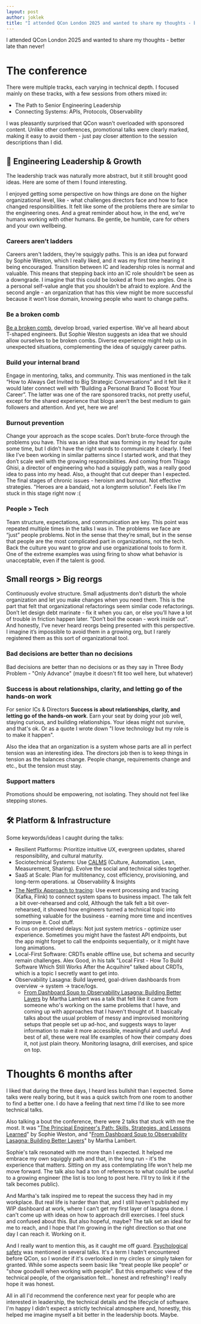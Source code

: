 ```yaml
---
layout: post
author: joklek
title: "I attended QCon London 2025 and wanted to share my thoughts - better late than never!"
---
```


I attended QCon London 2025 and wanted to share my thoughts - better late than never!

# The conference
There were multiple tracks, each varying in technical depth. I focused mainly on these tracks, with a few sessions from others mixed in:

* The Path to Senior Engineering Leadership
* Connecting Systems: APIs, Protocols, Observability

I was pleasantly surprised that QCon wasn't overloaded with sponsored content. Unlike other conferences, promotional talks were clearly marked, making it easy to avoid them - just pay closer attention to the session descriptions than I did.

## 🧠 Engineering Leadership & Growth
The leadership track was naturally more abstract, but it still brought good ideas. Here are some of them I found interesting.

I enjoyed getting some perspective on how things are done on the higher organizational level, like - what challenges directors face and how to face changed responsibilities. It felt like some of the problems there are similar to the engineering ones. And a great reminder about how, in the end, we're humans working with other humans. Be gentle, be humble, care for others and your own wellbeing.

### Careers aren’t ladders
Careers aren't ladders, they’re squiggly paths. This is an idea put forward by Sophie Weston, which I really liked, and it was my first time hearing it being encouraged. Transition between IC and leadership roles is normal and valuable. This means that stepping back into an IC role shouldn’t be seen as a downgrade. I imagine that this could be looked at from two angles. One is a personal self-value angle that you shouldn’t be afraid to explore. And the second angle - an organization that has this view might be more successful because it won’t lose domain, knowing people who want to change paths.

### Be a broken comb
[Be a broken comb](https://spin.atomicobject.com/broken-comb-people/), develop broad, varied expertise. We’ve all heard about T-shaped engineers. But Sophie Weston suggests an idea that we should allow ourselves to be broken combs. Diverse experience might help us in unexpected situations, complementing the idea of squiggly career paths.


### Build your internal brand 
Engage in mentoring, talks, and community. This was mentioned in the talk “How to Always Get Invited to Big Strategic Conversations” and it felt like it would later connect well with “Building a Personal Brand To Boost Your Career”. The latter was one of the rare sponsored tracks, not pretty useful, except for the shared experience that blogs aren’t the best medium to gain followers and attention. And yet, here we are!

### Burnout prevention
Change your approach as the scope scales. Don’t brute-force through the problems you have. This was an idea that was forming in my head for quite some time, but I didn’t have the right words to communicate it clearly. I feel like I’ve been working in similar patterns since I started work, and that they don’t scale well with the growing responsibilities. And coming from Thiago Ghisi, a director of engineering who had a squiggly path, was a really good idea to pass into my head. Also, a thought that cut deeper than I expected. The final stages of chronic issues - heroism and burnout. Not effective strategies. "Heroes are a bandaid, not a longterm solution". Feels like I'm stuck in this stage right now :(

### People > Tech
Team structure, expectations, and communication are key. This point was repeated multiple times in the talks I was in. The problems we face are “just” people problems. Not in the sense that they’re small, but in the sense that people are the most complicated part in organizations, not the tech. Back the culture you want to grow and use organizational tools to form it. One of the extreme examples was using firing to show what behavior is unacceptable, even if the talent is good.


## Small reorgs > Big reorgs
Continuously evolve structure. Small adjustments don’t disturb the whole organization and let you make changes when you need them. This is the part that felt that organizational refactorings seem similar code refactorings. Don’t let design debt marinate - fix it when you can, or else you’ll have a lot of trouble in friction happen later. "Don’t boil the ocean - work inside out". And honestly, I’ve never heard reorgs being presented with this perspective. I imagine it’s impossible to avoid them in a growing org, but I rarely registered them as this sort of organizational tool.

### Bad decisions are better than no decisions 
Bad decisions are better than no decisions or as they say in Three Body Problem - "Only Advance" (maybe it doesn't fit too well here, but whatever)

### Success is about relationships, clarity, and letting go of the hands-on work
For senior ICs & Directors **Success is about relationships, clarity, and letting go of the hands-on work**. Earn your seat by doing your job well, staying curious, and building relationships. Your ideas might not survive, and that's ok. Or as a quote I wrote down "I love technology but my role is to make it happen".

Also the idea that an organization is a system whose parts are all in perfect tension was an interesting idea. The directors job then is to keep things in tension as the balances change. People change, requirements change and etc., but the tension must stay.

### Support matters
Promotions should be empowering, not isolating. They should not feel like stepping stones.

## 🛠️ Platform & Infrastructure
Some keywords/ideas I caught during the talks:
* Resilient Platforms: Prioritize intuitive UX, evergreen updates, shared responsibility, and cultural maturity.
* Sociotechnical Systems: Use [CALMS](https://www.atlassian.com/devops/frameworks/calms-framework) (Culture, Automation, Lean, Measurement, Sharing). Evolve the social and technical sides together.
* SaaS at Scale: Plan for multitenancy, cost efficiency, provisioning, and long-term operations.
📊 Observability & Insights
* [The Netflix Approach to tracing](https://netflixtechblog.com/building-netflixs-distributed-tracing-infrastructure-bb856c319304): Use event processing and tracing (Kafka, Flink) to connect system spans to business impact. The talk felt a bit over-rehearsed and cold, Although the talk felt a bit over-rehearsed, it showed how engineers turned a technical topic into something valuable for the business - earning more time and incentives to improve it. Cool stuff.
* Focus on perceived delays: Not just system metrics - optimize user experience. Sometimes you might have the fastest API endpoints, but the app might forget to call the endpoints sequentially, or it might have long animations.
* Local-First Software: CRDTs enable offline use, but schema and security remain challenges. Alex Good, in his talk "Local First - How To Build Software Which Still Works After the Acquihire" talked about CRDTs, which is a topic I secretly want to get into.
* Observability Lasagna: Build layered, goal-driven dashboards from overview → system → trace/logs.
    * [From Dashboard Soup to Observability Lasagna: Building Better Layers](https://www.youtube.com/watch?v=rFBltLClyqA) by Martha Lambert was a talk that felt like it came from someone who's working on the same problems that I have, and coming up with approaches that I haven't thought of. It basically talks about the usual problem of messy and improvised monitoring setups that people set up ad-hoc, and suggests ways to layer information to make it more accessible, meaningful and useful. And best of all, these were real life examples of how their company does it, not just plain theory. Monitoring lasagna, drill exercises, and spice on top.


# Thoughts 6 months after
I liked that during the three days, I heard less bullshit than I expected. Some talks were really boring, but it was a quick switch from one room to another to find a better one. I do have a feeling that next time I'd like to see more technical talks.

Also talking a bout the conference, there were 2 talks that stuck with me the most. It was "[The Principal Engineer's Path: Skills, Strategies, and Lessons Learned](https://qconlondon.com/presentation/apr2025/principal-engineers-path-skills-strategies-and-lessons-learned)" by Sophie Weston, and "[From Dashboard Soup to Observability Lasagna: Building Better Layers](https://www.youtube.com/watch?v=rFBltLClyqA)" by Martha Lambert.

Sophie's talk resonated with me more than I expected. It helped me embrace my own squiggly path and that, in the long run - it's the experience that matters. Sitting on my ass contemplating life won't help me move forward. The talk also had a ton of references to what could be useful to a growing engineer (the list is too long to post here. I'll try to link it if the talk becomes public).

And Martha's talk inspired me to repeat the success they had in my workplace. But real life is harder than that, and I still haven't published my WIP dashboard at work, where I can't get my first layer of lasagna done. I can't come up with ideas on how to approach drill exercises. I feel stuck and confused about this. But also hopeful, maybe? The talk set an ideal for me to reach, and I hope that I'm growing in the right direction so that one day I can reach it. Working on it.

And I really want to mention this, as it caught me off guard. [Psychological safety](https://en.wikipedia.org/wiki/Psychological_safety) was mentioned in several talks. It's a term I hadn't encountered before QCon, so I wonder if it's overlooked in my circles or simply taken for granted. While some aspects seem basic like "treat people like people" or "show goodwill when working with people". But this empathetic view of the technical people, of the organisation felt... honest and refreshing? I really hope it was honest.

All in all I'd recommend the conference next year for people who are interested in leadership, the technical details and the lifecycle of software. I'm happy I didn't expect a strictly technical atmosphere and, honestly, this helped me imagine myself a bit better in the leadership boots. Maybe.